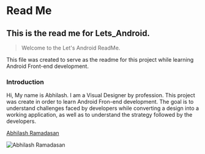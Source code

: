 # Read Me

## This is the read me for Lets_Android.

> Welcome to the Let's Android ReadMe.

This file was created to serve as the readme for this project while learning Android Front-end development.

### Introduction

Hi, My name is Abhilash. I am a Visual Designer by profession. This project was create in order to learn Android Fron-end development. The goal is to understand challenges faced by developers while converting a design into a working application, as well as to understand the strategy followed by the developers.

[Abhilash Ramadasan](https://www.amdzines.com)


![Abhilash Ramadasan](http://amdzines.com/images/banner.png "UI Designer India") 